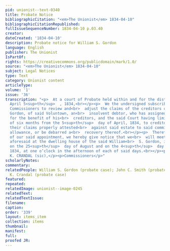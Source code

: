 ```yaml
---
pid: unionist--text-0340
title: Probate Notice
bibliographicCitation: "<em>The Unionist</em> 1834-04-10"
bibliographicCitationRepublished: 
fullIssueSequenceNumber: 1834-04-10 p.03.40
creator: 
dateCreated: '1834-04-10'
description: Probate notice for William S. Gordon
language: English
publisher: The Unionist
IsPartOf: 
rights: https://creativecommons.org/publicdomain/mark/1.0/
source: "<em>The Unionist</em> 1834-04-10"
subject: Legal Notices
type: Text
category: Unionist content
articleType: 
volume: '1'
issue: '36'
transcription: "<p>  At a court of Probate held within and for the district of Voluntown,
  April 5<sup>th</sup>  , 1834,<br></p><p>  We the undersigned subscribers were appointed
  Commissioners to review and<br>  adjust the claims of the creditors of William S.
  Gordon, of said Voluntown, an<br>  insolvent debtor, who has assigned his property
  for the benefit of his<br>  creditors, and the said Court having limited the term
  of six months from the 5<sup>th</sup>  day of April, 1834, to creditors to exhibit
  their claims properly attested<br>  against said estate to said commissioners for
  allowance, or be debarred a<br>  recovery thereof.<br></p><p>  Therefore, in pursuance
  of our said appointment, we hereby give notice that we<br>  will meet for the purposes
  aforesaid at the dwelling house of the said William<br>  S. Gordon, in Voluntown,
  on the 25<sup>th</sup>  day of August and on the 4<sup>th</sup>  day of October,
  1834, at one o’clock in the afternoon of each of said days.<br></p><p>JOHN C. SMITH,</p><p>IRA
  K. CRANDAL (sic),</p><p>Commissioners</p>"
scholarlyNotes: 
commentary: 
relatedPeople: William S. Gordon (probate case); John C. Smith (probate case); Ira
  K. Crandal (probate case)
featured: 
repeated: 
relatedImage: unionist--image-0245
relatedText: 
relatedTextIssue: 
filename: 
caption: 
order: '339'
layout: items_item
collection: items
thumbnail: 
manifest: 
full: 
proofed JR: 
---
```

